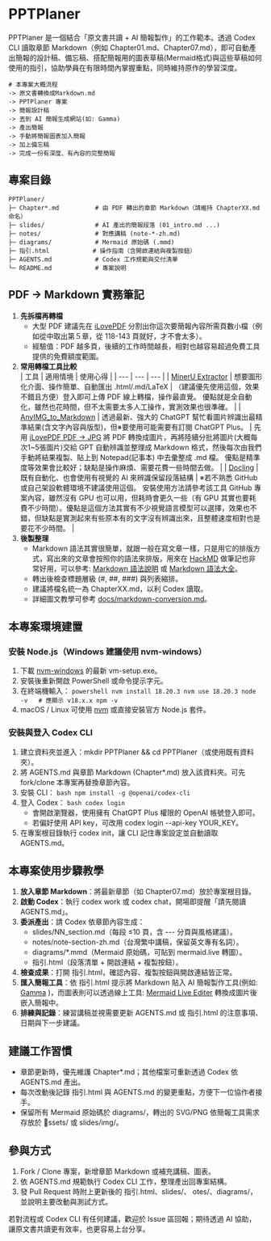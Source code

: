 # PPTPlaner

PPTPlaner 是一個結合「原文書共讀 + AI 簡報製作」的工作範本。透過 Codex CLI 讀取章節 Markdown（例如 Chapter01.md、Chapter07.md），即可自動產出簡報的設計稿、備忘稿、搭配簡報用的圖表草稿(Mermaid格式)與這些草稿如何使用的指引，協助學員在有限時間內掌握重點，同時維持原作的學習深度。

```text
# 本專案大概流程
-> 原文書轉換成Markdown.md
-> PPTPlaner 專案
-> 簡報設計稿
-> 丟到 AI 簡報生成網站(如: Gamma)
-> 產出簡報
-> 手動將簡報圖表加入簡報
-> 加上備忘稿
-> 完成一份有深度、有內容的完整簡報
```

## 專案目錄
```text
PPTPlaner/
├─ Chapter*.md          # 由 PDF 轉出的章節 Markdown（請維持 ChapterXX.md 命名）
├─ slides/              # AI 產出的簡報段落 (01_intro.md ...)
├─ notes/               # 對應講稿 (note-*-zh.md)
├─ diagrams/            # Mermaid 原始碼 (.mmd)
├─ 指引.html            # 操作指南（含開啟連結與複製按鈕）
├─ AGENTS.md            # Codex 工作規範與交付清單
└─ README.md            # 專案說明
```

## PDF → Markdown 實務筆記
1. **先拆檔再轉檔**  
   - 大型 PDF 建議先在 [iLovePDF](https://www.ilovepdf.com/zh-tw/split_pdf) 分割出你這次要簡報內容所需頁數小檔（例如從中取出第５章，從 118-143 頁就好，才不會太多）。  
   - 經驗值：PDF 越多頁，後續的工作時間越長，相對也越容易超過免費工具提供的免費額度範圍。
2. **常用轉檔工具比較**  
   | 工具 | 適用情境 | 使用心得 |
   | --- | --- | --- |
   | [MinerU Extractor](https://mineru.net/OpenSourceTools/Extractor) | 想要圖形化介面、操作簡單、自動匯出 .html/.md/LaTeX | （建議優先使用這個，效果不錯且方便）登入即可上傳 PDF 線上轉檔，操作最直覺。 優點就是全自動化，雖然也花時間，但不太需要太多人工操作，實測效果也很準確。 |
   | [AnyIMG_to_Markdown](https://chatgpt.com/g/g-68e122adb2508191ad323ad85385d7f3-anyimg-to-markdown) | 透過最新、強大的 ChatGPT 幫忙看圖片辨識出最精準結果(含文字內容與版型)，但※要使用可能需要有訂閱 ChatGPT Plus。 | 先用 [iLovePDF PDF → JPG](https://www.ilovepdf.com/zh-tw/pdf_to_jpg) 將 PDF 轉換成圖片，再將陸續分批將圖片(大概每次1~5張圖片)交給 GPT 自動辨識並整理成 Markdown 格式，然後每次由我們手動將結果複製、貼上到 Notepad(記事本) 中去彙整成 .md 檔。 優點是精準度等效果會比較好；缺點是操作麻煩、需要花費一些時間去做。 |
   | [Docling](https://github.com/docling-project/docling) | 既有自動化、也會使用有視覺的 AI 來辨識保留段落結構 | ※若不熟悉 GitHub 或自己架設軟體環境不建議使用這個。 安裝使用方法請參考該工具 GitHub 專案內容，雖然沒有 GPU 也可以用，但耗時會更久一些（有 GPU 其實也要耗費不少時間）。優點是這個方法其實有不少視覺語言模型可以選擇，效果也不錯，但缺點是實測起來有些原本有的文字沒有辨識出來，且整體速度相對也是要花不少時間。 |
3. **後製整理**  
   - Markdown 語法其實很簡單，就跟一般在寫文章一樣，只是用它的排版方式，寫出來的文章會按照你的語法來排版，用來在 [HackMD](https://hackmd.io/) 做筆記也非常好用，可以參考: [Markdown 語法說明](https://markdown.tw/) 或 [Markdown 語法大全](https://hackmd.io/@eMP9zQQ0Qt6I8Uqp2Vqy6w/SyiOheL5N/%2FBVqowKshRH246Q7UDyodFA)。
   - 轉出後檢查標題層級 (#, ##, ###) 與列表縮排。  
   - 建議將檔名統一為 ChapterXX.md，以利 Codex 讀取。  
   - 詳細圖文教學可參考 [docs/markdown-conversion.md](docs/markdown-conversion.md)。

## 本專案環境建置

### 安裝 Node.js（Windows 建議使用 nvm-windows）
1. 下載 [nvm-windows](https://github.com/coreybutler/nvm-windows/releases) 的最新 
vm-setup.exe。
2. 安裝後重新開啟 PowerShell 或命令提示字元。
3. 在終端機輸入：
   `powershell
   nvm install 18.20.3
   nvm use 18.20.3
   node -v   # 應顯示 v18.x.x
   npm -v
   `
4. macOS / Linux 可使用 [nvm](https://github.com/nvm-sh/nvm) 或直接安裝官方 Node.js 套件。

### 安裝與登入 Codex CLI
1. 建立資料夾並進入：mkdir PPTPlaner && cd PPTPlaner（或使用既有資料夾）。
2. 將 AGENTS.md 與章節 Markdown (Chapter*.md) 放入該資料夾。可先 fork/clone 本專案再替換章節內容。
3. 安裝 CLI：
   `bash
   npm install -g @openai/codex-cli
   `
4. 登入 Codex：
   `bash
   codex login
   `
   - 會開啟瀏覽器，使用擁有 ChatGPT Plus 權限的 OpenAI 帳號登入即可。  
   - 若偏好使用 API key，可改用 codex login --api-key YOUR_KEY。
5. 在專案根目錄執行 codex init，讓 CLI 記住專案設定並自動讀取 AGENTS.md。

## 本專案使用步驟教學
1. **放入章節 Markdown**：將最新章節（如 Chapter07.md）放於專案根目錄。
2. **啟動 Codex**：執行 codex work 或 codex chat，開場即提醒「請先閱讀 AGENTS.md」。
3. **委派產出**：請 Codex 依章節內容生成：
   - slides/NN_section.md（每段 ≤10 頁，含 --- 分頁與風格建議）。
   - notes/note-section-zh.md（台灣繁中講稿，保留英文專有名詞）。
   - diagrams/*.mmd（Mermaid 原始碼，可貼到 mermaid.live 轉圖）。
   - 指引.html（段落清單 + 開啟連結 + 複製按鈕）。
4. **檢查成果**：打開 指引.html，確認內容、複製按鈕與開啟連結皆正常。
5. **匯入簡報工具**：依 指引.html 提示將 Markdown 貼入 AI 簡報製作工具(例如: [Gamma](https://gamma.app/) )，而圖表則可以透過線上工具: [Mermaid Live Editer](https://mermaid.live/) 轉換成圖片後嵌入簡報中。
6. **排練與記錄**：練習講稿並視需要更新 AGENTS.md 或 指引.html 的注意事項、日期與下一步建議。

## 建議工作習慣
- 章節更新時，優先維護 Chapter*.md；其他檔案可重新透過 Codex 依 AGENTS.md 產出。
- 每次改動後記錄 指引.html 與 AGENTS.md 的變更重點，方便下一位協作者接手。
- 保留所有 Mermaid 原始碼於 diagrams/，轉出的 SVG/PNG 依簡報工具需求存放於 ssets/ 或 slides/img/。

## 參與方式
1. Fork / Clone 專案，新增章節 Markdown 或補充講稿、圖表。
2. 依 AGENTS.md 規範執行 Codex CLI 工作，整理產出回專案結構。
3. 發 Pull Request 時附上更新後的 指引.html、slides/、
otes/、diagrams/，並說明主要改動與測試方式。

若對流程或 Codex CLI 有任何建議，歡迎於 Issue 區回報；期待透過 AI 協助，讓原文書共讀更有效率，也更容易上台分享。
